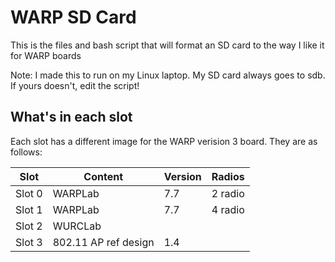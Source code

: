 # WARP SD Card
This is the files and bash script that will format an SD card to the way I like it for WARP boards

Note: I made this to run on my Linux laptop. My SD card always goes to sdb. If yours doesn't, edit the script!

## What's in each slot
Each slot has a different image for the WARP verision 3 board. They are as follows:

Slot | Content | Version | Radios |
--- | --- | --- | --- |
Slot 0 | WARPLab | 7.7 | 2 radio |
Slot 1 | WARPLab | 7.7 | 4 radio |
Slot 2 | WURCLab |  | |
Slot 3 | 802.11 AP ref design | 1.4 | |
